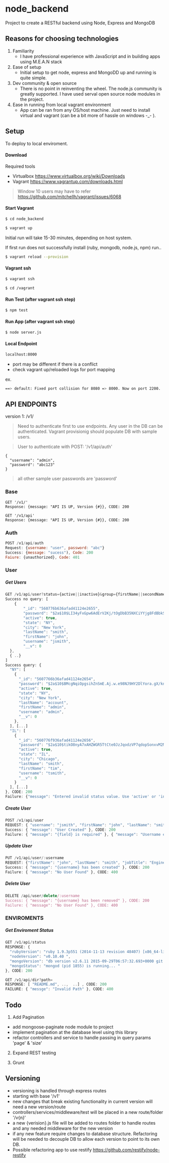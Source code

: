 # node_backend
Project to create a RESTful backend using Node, Express and MongoDB

## Reasons for choosing technologies
1. Familiarity
   - I have professional experience with JavaScript and in building apps using M.E.A.N stack
2. Ease of setup
   - Initial setup to get node, express and MongoDD up and running is quite simple.
3. Dev community & open source
   - There is no point in reinventing the wheel. The node.js community is greatly supported. I have used serval open source node modules in the project. 
4. Ease in running from local vagrant environment
   - App can be ran from any OS/host machine. Just need to install virtual and vagrant (can be a bit more of hassle on windows -_- ).


## Setup
To deploy to local enviroment.

#### Download
Required tools
 - Virtualbox https://www.virtualbox.org/wiki/Downloads
 - Vagrant https://www.vagrantup.com/downloads.html

> Window 10 users may have to refer https://github.com/mitchellh/vagrant/issues/6068

#### Start Vagrant
```sh
$ cd node_backend
```
```sh
$ vagrant up
```
Initial run will take 15-30 minutes, depending on host system.

If first run does not successfully install (ruby, mongodb, node.js, npm) run..
```sh
$ vagrant reload --provision
```

#### Vagrant ssh
```sh
$ vagrant ssh
```
```sh
$ cd /vagrant
```
#### Run Test (after vagrant ssh step)
```sh
$ npm test
```
#### Run App (after vagrant ssh step)

```sh
$ node server.js
```
#### Local Endpoint

```sh
localhost:8000
```
 - port may be different if there is a conflict
 - check vagrant up/reloaded logs for port mapping

ex.
```sh
==> default: Fixed port collision for 8080 => 8000. Now on port 2200.
```

## API ENDPOINTS
version 1: /v1/

> Need to authenticate first to use endpoints. Any user in the DB can be authenticated. Vagrant provisionig should populate DB with sample users.

> User to authenticate with POST: '/v1/api/auth'
```
{
  "username": "admin",
  "password": "abc123"
}
```
> all other sample user passwords are 'password'

### Base
```javscript
GET '/v1/'
Response: {message: "API IS UP, Version {#}}, CODE: 200
```
```javscript
GET '/v1/api'
Response: {message: "API IS UP, Version {#}}, CODE: 200
```

### Auth
```javascript
POST /v1/api/auth
Request: {username: "user", password: "abc"}
Success: {message: "sucess"), Code: 200
Faiure: {unauthorized}, Code: 401
```

### User
##### Get Users
```javascript
GET /v1/api/user?status={active||inactive}&group={firstName||secondName||jobTitle||city||state}
Success no query: [
    {
        "_id": "560776b636afad41124e2655",
        "password": "$2a$10$LI34yFxGpw6AdErV2Kj/tOgDbB35NXCiYYjg8FdBbkSn6CMzLfHi6",
        "active": true,
        "state": "NY",
        "city": "New York",
        "lastName": "smith",
        "firstName": "john",
        "username": "jsmith",
        "__v": 0
  },
  { ..}
]
Success query: {
  "NY": [
    {
      "_id": "5607766b36afad41124e2654",
      "password": "$2a$10$BMcgNqiOpgsihZnSmE.Aj.w.e98NJ9HY2DlYora.gX/knF1YJkBcy",
      "active": true,
      "state": "NY",
      "city": "New York",
      "lastName": "account",
      "firstName": "admin",
      "username": "admin",
      "__v": 0
    },
  ], [...]
  "IL": [
    {
      "_id": "560776f936afad41124e2656",
      "password": "$2a$10$tikO8nyA7xAHZWGR5TtCte0JzJqodzVP7qdopSonxvM2Mp9jkGage",
      "active": true,
      "state": "IL",
      "city": "Chicago",
      "lastName": "smith",
      "firstName": "tim",
      "username": "tsmith",
      "__v": 0
    }
  ], [...]
}, CODE: 200
Failure: {"message": "Entered invalid status value. Use 'active' or 'inactive'. "}, {"message": "Invalid status params"}, CODE: 400
```
##### Create User
```javascript
POST /v1/api/user
REQUEST: { "username": "jsmith", "firstName": "john", "lastName": "smith", "jobTitle": "Engineer", "city": "New York", "state": "NY", "active": true, "password": "password1" }
Success: { "message": "User Created" }, CODE: 200
Failure: { "message": "{field} is required" }, { "message": "Username exist!" }, CODE: 400
```
##### Update User
```javascript
PUT /v1/api/user/:username
REQUEST: {"firstName": "john", "lastName": "smith", "jobTitle": "Engineer", "city": "New York", "state": "NY", "active": true, "password": "password1" } - none required
Success: { "message": "{username} has been created" }, CODE: 200
Failure: { "message": "No User Found" }, CODE: 400
```
##### Delete User
```javascript
DELETE /api/user/delete/:username
Success: { "message": "{username} has been removed" }, CODE: 200
Failure: { "message": "No User Found" }, CODE: 400
```

### ENVIROMENTS

##### Get Enviroment Status
```javascript
GET /v1/api/status
RESPONSE: {
  "rubyVersion": "ruby 1.9.3p551 (2014-11-13 revision 48407) [x86_64-linux] ",
  "nodeVersion": "v0.10.40 ",
  "mongoVersion": "db version v2.6.11 2015-09-29T06:57:32.693+0000 git version: d00c1735675c457f75a12d530bee85421f0c5548 ",
  "mongoStatus": "mongod (pid 1855) is running... "
}, CODE: 200
```
```javascript
GET /v1/api/dir?path=
RESPONSE: [ "README.md", ..,  ..] , CODE: 200
FAILURE: { "messge": "Invalid Path" }, CODE: 400
```

## Todo

1. Add Pagination 
 - add mongoose-paginate node module to project
 - implement pagination at the database level using this library
 - refactor controllers and service to handle passing in query params 'page' & 'size'

2. Expand REST testing

3. Grunt

## Versioning

 - versioning is handled through express routes
 - starting with base '/v1'
 - new changes that break existing functionality in current version will need a new version/route
 - controllers/services/middleware/test will be placed in a new route/folder '/v{n}'
 - a new {verision}.js file will be added to routes folder to handle routes and any needed middleware for the new version
 - if any new feature require changes to database structure. Refactoring will be needed to decouple DB to allow each version to point to its own DB. 
 - Possible refactoring app to use restify https://github.com/restify/node-restify


 

